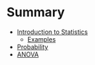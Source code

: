 # Summary

* [Introduction to Statistics](chapters/IntroStats/IntroStats.md)
  * [Examples](chapters/IntroStats_examples/IntroStats_examples.md)
* [Probability](chapters/Probability/Probability.md)
* [ANOVA](chapters/anova/anova.md)
